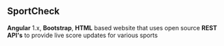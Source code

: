 ## SportCheck
**Angular** 1.x, **Bootstrap**, **HTML** based website that uses open source **REST API's** to provide live score updates for various sports
